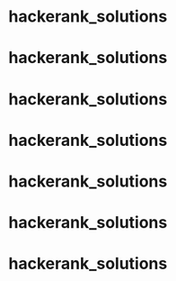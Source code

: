 # hackerank_solutions
# hackerank_solutions
# hackerank_solutions
# hackerank_solutions
# hackerank_solutions
# hackerank_solutions
# hackerank_solutions
